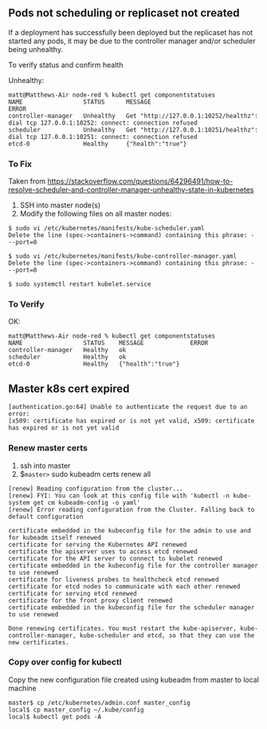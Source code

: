 
## Pods not scheduling or replicaset not created

If a deployment has successfully been deployed but the replicaset has not started any pods, it may be due to the controller manager and/or scheduler being unhealthy. 

To verify status and confirm health

Unhealthy:
```
matt@Matthews-Air node-red % kubectl get componentstatuses
NAME                 STATUS      MESSAGE                                                              ERROR
controller-manager   Unhealthy   Get "http://127.0.0.1:10252/healthz": dial tcp 127.0.0.1:10252: connect: connection refused
scheduler            Unhealthy   Get "http://127.0.0.1:10251/healthz": dial tcp 127.0.0.1:10251: connect: connection refused
etcd-0               Healthy     {"health":"true"}
```

### To Fix

Taken from https://stackoverflow.com/questions/64296491/how-to-resolve-scheduler-and-controller-manager-unhealthy-state-in-kubernetes

1. SSH into master node(s)
2. Modify the following files on all master nodes:

```
$ sudo vi /etc/kubernetes/manifests/kube-scheduler.yaml
Delete the line (spec->containers->command) containing this phrase: - --port=0

$ sudo vi /etc/kubernetes/manifests/kube-controller-manager.yaml
Delete the line (spec->containers->command) containing this phrase: - --port=0

$ sudo systemctl restart kubelet.service
```

### To Verify

OK:
```
matt@Matthews-Air node-red % kubectl get componentstatuses     
NAME                 STATUS    MESSAGE             ERROR
controller-manager   Healthy   ok                  
scheduler            Healthy   ok                  
etcd-0               Healthy   {"health":"true"}
```

## Master k8s cert expired

```
[authentication.go:64] Unable to authenticate the request due to an error: 
[x509: certificate has expired or is not yet valid, x509: certificate has expired or is not yet valid
```

### Renew master certs

1. ssh into master
2. $<code>master></code> sudo kubeadm certs renew all

```
[renew] Reading configuration from the cluster...
[renew] FYI: You can look at this config file with 'kubectl -n kube-system get cm kubeadm-config -o yaml'
[renew] Error reading configuration from the Cluster. Falling back to default configuration

certificate embedded in the kubeconfig file for the admin to use and for kubeadm itself renewed
certificate for serving the Kubernetes API renewed
certificate the apiserver uses to access etcd renewed
certificate for the API server to connect to kubelet renewed
certificate embedded in the kubeconfig file for the controller manager to use renewed
certificate for liveness probes to healthcheck etcd renewed
certificate for etcd nodes to communicate with each other renewed
certificate for serving etcd renewed
certificate for the front proxy client renewed
certificate embedded in the kubeconfig file for the scheduler manager to use renewed

Done renewing certificates. You must restart the kube-apiserver, kube-controller-manager, kube-scheduler and etcd, so that they can use the new certificates.
```

### Copy over config for kubectl

Copy the new configuration file created using kubeadm from master to local machine
```
master$ cp /etc/kubernetes/admin.conf master_config
local$ cp master_config ~/.kube/config
local$ kubectl get pods -A 
```
